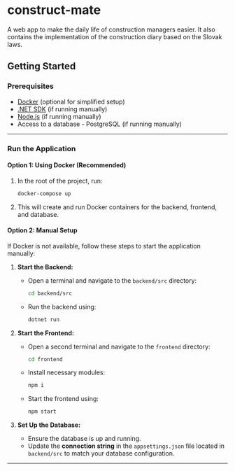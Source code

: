 # construct-mate
A web app to make the daily life of construction managers easier.
It also contains the implementation of the construction diary based on the Slovak laws.

## Getting Started

### Prerequisites
- [Docker](https://www.docker.com/) (optional for simplified setup)
- [.NET SDK](https://dotnet.microsoft.com/) (if running manually)
- [Node.js](https://nodejs.org/) (if running manually)
- Access to a database - PostgreSQL (if running manually)

---

### Run the Application

#### Option 1: Using Docker (Recommended)
1. In the root of the project, run:
   ```bash
   docker-compose up
2. This will create and run Docker containers for the backend, frontend, and database.

#### Option 2: Manual Setup
If Docker is not available, follow these steps to start the application manually:

1. **Start the Backend:**
   - Open a terminal and navigate to the `backend/src` directory:
     ```bash
     cd backend/src
     ```
   - Run the backend using:
     ```bash
     dotnet run
     ```

2. **Start the Frontend:**
   - Open a second terminal and navigate to the `frontend` directory:
     ```bash
     cd frontend
     ```
   - Install necessary modules:
     ```bash
     npm i
     ```
   - Start the frontend using:
     ```bash
     npm start
     ```

3. **Set Up the Database:**
   - Ensure the database is up and running.
   - Update the **connection string** in the `appsettings.json` file located in `backend/src` to match your database configuration.

---
